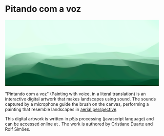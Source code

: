# Pitando com a voz

![](img/example1.png)

"Pintando com a voz" (Painting with voice, in a literal translation) is an interactive digital artwork that makes landscapes using sound.
The sounds captured by a microphone guide the brush on the canvas, performing a painting that resemble landscapes in [aerial perspective](https://en.wikipedia.org/wiki/Aerial_perspective).

This digital artwork is written in p5js processing (javascript language) and can be accessed online at [](https://crisduarte.github.io/pintando-com-a-voz/).
The work is authored by Cristiane Duarte and Rolf Simões.
